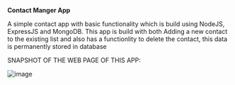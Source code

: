 **Contact Manger App**


A simple contact app with basic functionality which is build using NodeJS, ExpressJS and MongoDB. This app is build with both Adding a new contact to the existing list and also has a functionlity to delete the contact, this data is permanently stored in database

SNAPSHOT OF THE WEB PAGE OF THIS APP:


![image](https://user-images.githubusercontent.com/70050714/230303086-03dd6197-44eb-4729-b591-38f7763dfdd7.png)
